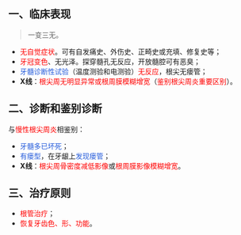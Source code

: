 ## 一、临床表现
> 一变三无。

* <font color="#ff0000">无自觉症状</font>。可有自发痛史、外伤史、正畸史或充填、修复史等；
* <font color="#ff0000">牙冠变色</font>、无光泽。探穿髓孔无反应，开放髓腔可有恶臭；
* <font color="#245bdb">牙髓诊断性试验</font>（温度测验和电测验）<font color="#ff0000">无反应</font>，根尖无瘘管；
* **X线**：<font color="#ff0000">根尖周无明显异常或根周膜模糊增宽</font>（<font color="#ff0000">鉴别根尖周炎重要区别</font>）。

## 二、诊断和鉴别诊断
与<font color="#ff0000">慢性根尖周炎</font>相鉴别：
* <font color="#245bdb">牙髓多已坏死</font>；
* <font color="#245bdb">有瘘型</font>，在牙龈上<font color="#245bdb">发现瘘管</font>；
* **X线**：<font color="#ff0000">根尖周骨密度减低影像</font>或<font color="#ff0000">根周膜影像模糊增宽</font>。

## 三、治疗原则
* <font color="#ff0000">根管治疗</font>；
* <font color="#ff0000">恢复牙齿色、形、功能</font>。